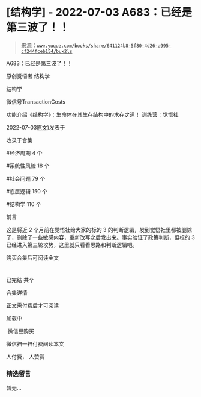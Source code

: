 # [结构学] - 2022-07-03 A683：已经是第三波了！！

> 来源：[`www.yuque.com/books/share/641124b8-5f80-4d26-a995-cf244fceb154/bux2ls`](https://www.yuque.com/books/share/641124b8-5f80-4d26-a995-cf244fceb154/bux2ls)



A683：已经是第三波了！！ 

原创觉悟者 结构学 

结构学 

微信号TransactionCosts 

功能介绍《结构学》：生命体在其生存结构中的求存之道！ 训练营：觉悟社 

2022-07-03[原文](https://mp.weixin.qq.com/s?__biz=MzIzMDYwOTM0Mg==&mid=2247487397&idx=1&sn=26209d75ef8be499139baf79880704d5&chksm=e8b19774dfc61e62615a5d6c959869dfc2d436e3038fd407716aebb59e278b1f37f0637b68de#rd))发表于 

收录于合集 

#经济周期 4 个 

#系统性风险 18 个 

#社会问题 79 个 

#底层逻辑 150 个 

#结构学 110 个 

前言 

这是将近 2 个月前在觉悟社给大家的标的 3 的判断逻辑，发到觉悟社里都被删除了，删除了一些敏感内容，重新改写之后发出来。事实验证了政策判断，但标的 3 已经进入第三轮攻势，这里就只看看思路和判断逻辑吧。 

购买合集后可阅读全文 

# 

已完结 共个 

合集详情 

正文需付费后才可阅读 

加载中 

 微信豆购买 

微信扫一扫付费阅读本文 

人付费， 人赞赏 

### 精选留言 

暂无...